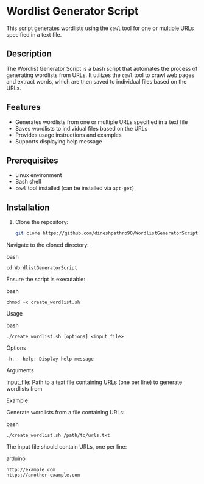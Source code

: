 # Wordlist Generator Script

This script generates wordlists using the `cewl` tool for one or multiple URLs specified in a text file.

## Description

The Wordlist Generator Script is a bash script that automates the process of generating wordlists from URLs. It utilizes the `cewl` tool to crawl web pages and extract words, which are then saved to individual files based on the URLs.

## Features

- Generates wordlists from one or multiple URLs specified in a text file
- Saves wordlists to individual files based on the URLs
- Provides usage instructions and examples
- Supports displaying help message

## Prerequisites

- Linux environment
- Bash shell
- `cewl` tool installed (can be installed via `apt-get`)

## Installation

1. Clone the repository:

   ```bash
   git clone https://github.com/dineshpathro90/WordlistGeneratorScript.git


Navigate to the cloned directory:

bash

    cd WordlistGeneratorScript


Ensure the script is executable:


bash

    chmod +x create_wordlist.sh


Usage


bash

    ./create_wordlist.sh [options] <input_file>


Options

    -h, --help: Display help message

Arguments

  input_file: Path to a text file containing URLs (one per line) to generate wordlists from

Example

Generate wordlists from a file containing URLs:

bash

    ./create_wordlist.sh /path/to/urls.txt

The input file should contain URLs, one per line:

arduino

    http://example.com
    https://another-example.com

